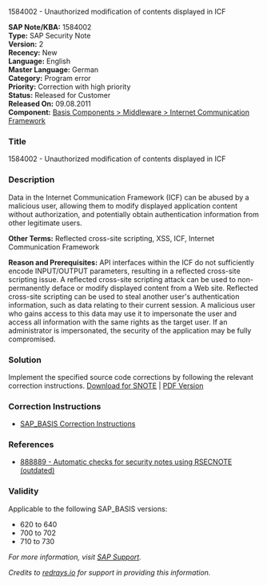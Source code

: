 1584002 - Unauthorized modification of contents displayed in ICF

**SAP Note/KBA:** 1584002  
**Type:** SAP Security Note  
**Version:** 2  
**Recency:** New  
**Language:** English  
**Master Language:** German  
**Category:** Program error  
**Priority:** Correction with high priority  
**Status:** Released for Customer  
**Released On:** 09.08.2011  
**Component:** [Basis Components > Middleware > Internet Communication Framework](https://me.sap.com/servicessupport/knowledge/mynotes?tab=Search&sortBy=Relevance&filters=themk%253Aeq~'BC-MID-ICF*'%25252BreleaseStatus%253Aeq~'CustomerRelease'%25252BsecurityPatchDay%253Aeq~'NotRestricted'%25252BfuzzyThreshold%253Aeq~'0.9'&flag=mynotes)

### **Title**
1584002 - Unauthorized modification of contents displayed in ICF

### **Description**
Data in the Internet Communication Framework (ICF) can be abused by a malicious user, allowing them to modify displayed application content without authorization, and potentially obtain authentication information from other legitimate users.

**Other Terms:** Reflected cross-site scripting, XSS, ICF, Internet Communication Framework

**Reason and Prerequisites:**
API interfaces within the ICF do not sufficiently encode INPUT/OUTPUT parameters, resulting in a reflected cross-site scripting issue. A reflected cross-site scripting attack can be used to non-permanently deface or modify displayed content from a Web site. Reflected cross-site scripting can be used to steal another user's authentication information, such as data relating to their current session. A malicious user who gains access to this data may use it to impersonate the user and access all information with the same rights as the target user. If an administrator is impersonated, the security of the application may be fully compromised.

### **Solution**
Implement the specified source code corrections by following the relevant correction instructions. [Download for SNOTE](https://notesdownloads.sap.com/note/0040000009399872017) | [PDF Version](https://userapps.support.sap.com/sap/support/sfm/notes/print/0001584002?language=en-US&token=6B41B93851F4644232725F164B3B7132)

### **Correction Instructions**
- [SAP_BASIS Correction Instructions](https://me.sap.com/corrins/0001584002/41)

### **References**
- [888889 - Automatic checks for security notes using RSECNOTE (outdated)](https://me.sap.com/notes/888889)

### **Validity**
Applicable to the following SAP_BASIS versions:
- 620 to 640
- 700 to 702
- 710 to 730

*For more information, visit [SAP Support](https://me.sap.com/).*

*Credits to [redrays.io](https://redrays.io) for support in providing this information.*